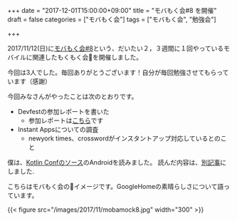 +++
date = "2017-12-01T15:00:00+09:00"
title = "モバもく会#8 を開催"
draft = false
categories = ["モバもく会"]
tags = ["モバもく会", "勉強会"]

+++

2017/11/12(日)に<a target="_blank" href="https://mobamoku.connpass.com/event/71311/">モバもく会#8</a>という、だいたい２，３週間に１回やっているモバイルに関連したもくもく会を開催しました。

今回は3人でした。毎回ありがとうございます！自分が毎回勉強させてもらっています（感謝）

今回みなさんがやったことは次のとおりです。


* Devfestの参加レポートを書いた
    * 参加レポートは[こちら]()です
* Instant Appsについての調査
    * newyork times、crosswordがインスタントアップ対応しているとのこと

僕は、[Kotlin Confのソース](https://github.com/kwmt/kotlinconf-app)のAndroidを読みました。
読んだ内容は、[別記事](/2017/12/01/read-kotlin-conf-android-app/)にしました.


こちらはモバもく会のイメージです。GoogleHomeの素晴らしさについて語っています。

{{< figure src="/images/2017/11/mobamock8.jpg" width="300" >}}





